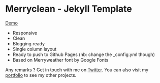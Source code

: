 # Merryclean - Jekyll Template

[Demo](http://gillesbertaux.github.io/Merryclean)

- Responsive
- Clean
- Blogging ready
- Single column layout
- Ready to push to Github Pages (nb: change the _config.yml though)
- Based on Merryweather font by Google Fonts

Any remarks ? Get in touch with me on [Twitter](http://twitter.com/gilles_bertaux). You can also visit my [portfolio](http://gillesbertaux.com) to see my other projects. 


